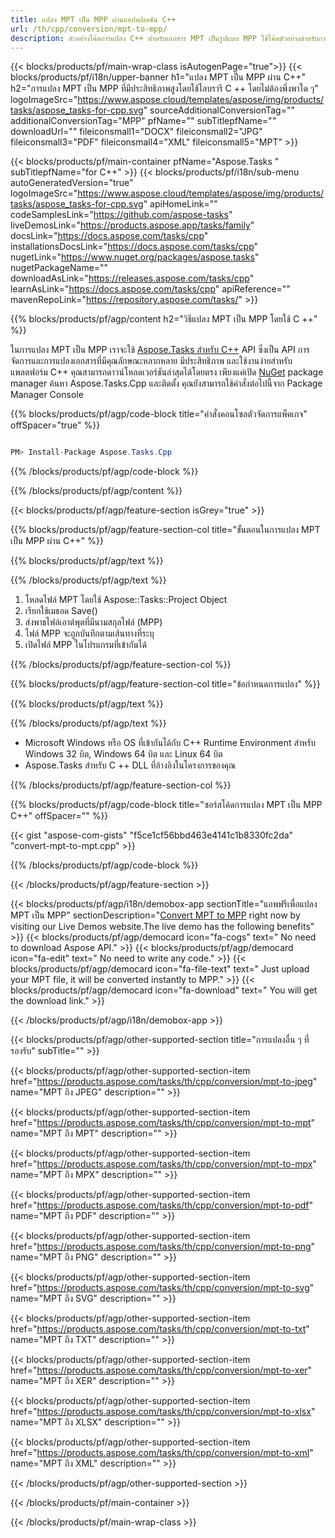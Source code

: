 ```yaml
---
title: แปลง MPT เป็น MPP ผ่านแอปพลิเคชัน C++ 
url: /th/cpp/conversion/mpt-to-mpp/ 
description: ตัวอย่างโค้ดการแปลง C++ สำหรับเอกสาร MPT เป็นรูปแบบ MPP ใช้โค้ดตัวอย่างสำหรับการแปลงไฟล์ MPT เป็น MPP ภายในแอปพลิเคชัน C ++ ใดๆ
---
```


{{< blocks/products/pf/main-wrap-class isAutogenPage="true">}}
{{< blocks/products/pf/i18n/upper-banner h1="แปลง MPT เป็น MPP ผ่าน C++" h2="การแปลง MPT เป็น MPP ที่มีประสิทธิภาพสูงโดยใช้ไลบรารี C ++ โดยไม่ต้องพึ่งพาใด ๆ" logoImageSrc="https://www.aspose.cloud/templates/aspose/img/products/tasks/aspose_tasks-for-cpp.svg" sourceAdditionalConversionTag="" additionalConversionTag="MPP" pfName="" subTitlepfName="" downloadUrl="" fileiconsmall1="DOCX" fileiconsmall2="JPG" fileiconsmall3="PDF" fileiconsmall4="XML" fileiconsmall5="MPT" >}}

{{< blocks/products/pf/main-container pfName="Aspose.Tasks " subTitlepfName="for C++" >}}
{{< blocks/products/pf/i18n/sub-menu autoGeneratedVersion="true" logoImageSrc="https://www.aspose.cloud/templates/aspose/img/products/tasks/aspose_tasks-for-cpp.svg" apiHomeLink="" codeSamplesLink="https://github.com/aspose-tasks" liveDemosLink="https://products.aspose.app/tasks/family" docsLink="https://docs.aspose.com/tasks/cpp" installationsDocsLink="https://docs.aspose.com/tasks/cpp" nugetLink="https://www.nuget.org/packages/aspose.tasks" nugetPackageName="" downloadAsLink="https://releases.aspose.com/tasks/cpp" learnAsLink="https://docs.aspose.com/tasks/cpp" apiReference="" mavenRepoLink="https://repository.aspose.com/tasks/" >}}

{{% blocks/products/pf/agp/content h2="วิธีแปลง MPT เป็น MPP โดยใช้ C ++" %}}

 ในการแปลง MPT เป็น MPP เราจะใช้
 [Aspose.Tasks สำหรับ C++](https://products.aspose.com/tasks/cpp)
 API ซึ่งเป็น API การจัดการและการแปลงเอกสารที่มีคุณลักษณะหลากหลาย มีประสิทธิภาพ และใช้งานง่ายสำหรับแพลตฟอร์ม C++ คุณสามารถดาวน์โหลดเวอร์ชันล่าสุดได้โดยตรง เพียงแค่เปิด
 [NuGet](https://www.nuget.org/packages/aspose.tasks)
 package manager ค้นหา
 Aspose.Tasks.Cpp
 และติดตั้ง คุณยังสามารถใช้คำสั่งต่อไปนี้จาก Package Manager Console

{{% blocks/products/pf/agp/code-block title="คำสั่งคอนโซลตัวจัดการแพ็คเกจ" offSpacer="true" %}}

```cs

PM> Install-Package Aspose.Tasks.Cpp

```

{{% /blocks/products/pf/agp/code-block %}}

{{% /blocks/products/pf/agp/content %}}

{{< blocks/products/pf/agp/feature-section isGrey="true" >}}

{{% blocks/products/pf/agp/feature-section-col title="ขั้นตอนในการแปลง MPT เป็น MPP ผ่าน C++" %}}

{{% blocks/products/pf/agp/text %}}


{{% /blocks/products/pf/agp/text %}}

1. โหลดไฟล์ MPT โดยใช้ Aspose::Tasks::Project Object
1. เรียกใช้เมธอด Save()
1. ส่งพาธไฟล์เอาต์พุตที่มีนามสกุลไฟล์ (MPP)
1. ไฟล์ MPP จะถูกบันทึกตามเส้นทางที่ระบุ
1. เปิดไฟล์ MPP ในโปรแกรมที่เข้ากันได้

{{% /blocks/products/pf/agp/feature-section-col %}}

{{% blocks/products/pf/agp/feature-section-col title="ข้อกำหนดการแปลง" %}}

{{% blocks/products/pf/agp/text %}}


{{% /blocks/products/pf/agp/text %}}

- Microsoft Windows หรือ OS ที่เข้ากันได้กับ C++ Runtime Environment สำหรับ Windows 32 บิต, Windows 64 บิต และ Linux 64 บิต
- Aspose.Tasks สำหรับ C ++ DLL ที่อ้างอิงในโครงการของคุณ

{{% /blocks/products/pf/agp/feature-section-col %}}

{{% blocks/products/pf/agp/code-block title="ซอร์สโค้ดการแปลง MPT เป็น MPP C++" offSpacer="" %}}

{{< gist "aspose-com-gists" "f5ce1cf56bbd463e4141c1b8330fc2da" "convert-mpt-to-mpt.cpp" >}}

{{% /blocks/products/pf/agp/code-block %}}

{{< /blocks/products/pf/agp/feature-section >}}

<!-- aboutfile Starts -->

{{< blocks/products/pf/agp/i18n/demobox-app sectionTitle="แอพฟรีเพื่อแปลง MPT เป็น MPP" sectionDescription="[Convert MPT to MPP](https://products.aspose.app/tasks/conversion/mpt-to-mpp) right now by visiting our Live Demos website.The live demo has the following benefits" >}}
        {{< blocks/products/pf/agp/democard icon="fa-cogs" text=" No need to download Aspose API." >}}
        {{< blocks/products/pf/agp/democard icon="fa-edit" text=" No need to write any code." >}}
        {{< blocks/products/pf/agp/democard icon="fa-file-text" text=" Just upload your MPT file, it will be converted instantly to MPP." >}}
        {{< blocks/products/pf/agp/democard icon="fa-download" text=" You will get the download link." >}}

{{< /blocks/products/pf/agp/i18n/demobox-app >}}

<!-- aboutfile Ends -->

{{< blocks/products/pf/agp/other-supported-section title="การแปลงอื่น ๆ ที่รองรับ" subTitle="" >}}

{{< blocks/products/pf/agp/other-supported-section-item href="https://products.aspose.com/tasks/th/cpp/conversion/mpt-to-jpeg" name="MPT ถึง JPEG" description="" >}}

{{< blocks/products/pf/agp/other-supported-section-item href="https://products.aspose.com/tasks/th/cpp/conversion/mpt-to-mpt" name="MPT ถึง MPT" description="" >}}

{{< blocks/products/pf/agp/other-supported-section-item href="https://products.aspose.com/tasks/th/cpp/conversion/mpt-to-mpx" name="MPT ถึง MPX" description="" >}}

{{< blocks/products/pf/agp/other-supported-section-item href="https://products.aspose.com/tasks/th/cpp/conversion/mpt-to-pdf" name="MPT ถึง PDF" description="" >}}

{{< blocks/products/pf/agp/other-supported-section-item href="https://products.aspose.com/tasks/th/cpp/conversion/mpt-to-png" name="MPT ถึง PNG" description="" >}}

{{< blocks/products/pf/agp/other-supported-section-item href="https://products.aspose.com/tasks/th/cpp/conversion/mpt-to-svg" name="MPT ถึง SVG" description="" >}}

{{< blocks/products/pf/agp/other-supported-section-item href="https://products.aspose.com/tasks/th/cpp/conversion/mpt-to-txt" name="MPT ถึง TXT" description="" >}}

{{< blocks/products/pf/agp/other-supported-section-item href="https://products.aspose.com/tasks/th/cpp/conversion/mpt-to-xer" name="MPT ถึง XER" description="" >}}

{{< blocks/products/pf/agp/other-supported-section-item href="https://products.aspose.com/tasks/th/cpp/conversion/mpt-to-xlsx" name="MPT ถึง XLSX" description="" >}}

{{< blocks/products/pf/agp/other-supported-section-item href="https://products.aspose.com/tasks/th/cpp/conversion/mpt-to-xml" name="MPT ถึง XML" description="" >}}



{{< /blocks/products/pf/agp/other-supported-section >}}

{{< /blocks/products/pf/main-container >}}
    
{{< /blocks/products/pf/main-wrap-class >}}